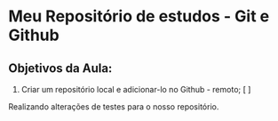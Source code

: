 # Meu Repositório de estudos - Git e Github

## Objetivos da Aula:

1. Criar um repositório local e adicionar-lo no Github - remoto; [ ]

Realizando alterações de testes para o nosso repositório.